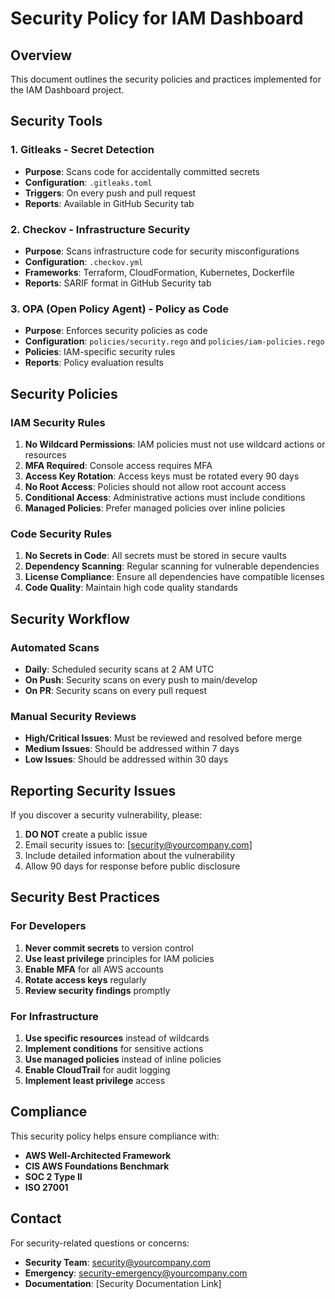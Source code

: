 # Security Policy for IAM Dashboard

## Overview
This document outlines the security policies and practices implemented for the IAM Dashboard project.

## Security Tools

### 1. Gitleaks - Secret Detection
- **Purpose**: Scans code for accidentally committed secrets
- **Configuration**: `.gitleaks.toml`
- **Triggers**: On every push and pull request
- **Reports**: Available in GitHub Security tab

### 2. Checkov - Infrastructure Security
- **Purpose**: Scans infrastructure code for security misconfigurations
- **Configuration**: `.checkov.yml`
- **Frameworks**: Terraform, CloudFormation, Kubernetes, Dockerfile
- **Reports**: SARIF format in GitHub Security tab

### 3. OPA (Open Policy Agent) - Policy as Code
- **Purpose**: Enforces security policies as code
- **Configuration**: `policies/security.rego` and `policies/iam-policies.rego`
- **Policies**: IAM-specific security rules
- **Reports**: Policy evaluation results

## Security Policies

### IAM Security Rules
1. **No Wildcard Permissions**: IAM policies must not use wildcard actions or resources
2. **MFA Required**: Console access requires MFA
3. **Access Key Rotation**: Access keys must be rotated every 90 days
4. **No Root Access**: Policies should not allow root account access
5. **Conditional Access**: Administrative actions must include conditions
6. **Managed Policies**: Prefer managed policies over inline policies

### Code Security Rules
1. **No Secrets in Code**: All secrets must be stored in secure vaults
2. **Dependency Scanning**: Regular scanning for vulnerable dependencies
3. **License Compliance**: Ensure all dependencies have compatible licenses
4. **Code Quality**: Maintain high code quality standards

## Security Workflow

### Automated Scans
- **Daily**: Scheduled security scans at 2 AM UTC
- **On Push**: Security scans on every push to main/develop
- **On PR**: Security scans on every pull request

### Manual Security Reviews
- **High/Critical Issues**: Must be reviewed and resolved before merge
- **Medium Issues**: Should be addressed within 7 days
- **Low Issues**: Should be addressed within 30 days

## Reporting Security Issues

If you discover a security vulnerability, please:
1. **DO NOT** create a public issue
2. Email security issues to: [security@yourcompany.com]
3. Include detailed information about the vulnerability
4. Allow 90 days for response before public disclosure

## Security Best Practices

### For Developers
1. **Never commit secrets** to version control
2. **Use least privilege** principles for IAM policies
3. **Enable MFA** for all AWS accounts
4. **Rotate access keys** regularly
5. **Review security findings** promptly

### For Infrastructure
1. **Use specific resources** instead of wildcards
2. **Implement conditions** for sensitive actions
3. **Use managed policies** instead of inline policies
4. **Enable CloudTrail** for audit logging
5. **Implement least privilege** access

## Compliance

This security policy helps ensure compliance with:
- **AWS Well-Architected Framework**
- **CIS AWS Foundations Benchmark**
- **SOC 2 Type II**
- **ISO 27001**

## Contact

For security-related questions or concerns:
- **Security Team**: security@yourcompany.com
- **Emergency**: security-emergency@yourcompany.com
- **Documentation**: [Security Documentation Link]
